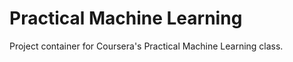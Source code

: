 Practical Machine Learning
==========================

Project container for Coursera's Practical Machine Learning class.
